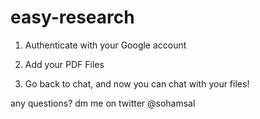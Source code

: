 # easy-research

1. Authenticate with your Google account

2. Add your PDF Files

3. Go back to chat, and now you can chat with your files!

any questions? dm me on twitter @sohamsal
